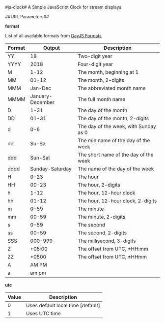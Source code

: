 #js-clock#
A Simple JavaScript Clock for stream displays

##URL Parameters##

**format**

List of all available formats from [DayJS Formats](https://day.js.org/docs/en/display/format) 

Format | Output           | Description
-------|------------------|--------------------------------------
YY     | 18               | Two-digit year
YYYY   | 2018             | Four-digit year
M      | 1-12             | The month, beginning at 1
MM     | 01-12            | The month, 2-digits
MMM    | Jan-Dec          | The abbreviated month name
MMMM   | January-December | The full month name
D      | 1-31             | The day of the month
DD     | 01-31            | The day of the month, 2-digits
d      | 0-6              | The day of the week, with Sunday as 0
dd     | Su-Sa            | The min name of the day of the week
ddd    | Sun-Sat          | The short name of the day of the week
dddd   | Sunday-Saturday  | The name of the day of the week
H      | 0-23             | The hour
HH     | 00-23            | The hour, 2-digits
h      | 1-12             | The hour, 12-hour clock
hh     | 01-12            | The hour, 12-hour clock, 2-digits
m      | 0-59             | The minute
mm     | 00-59            | The minute, 2-digits
s      | 0-59             | The second
ss     | 00-59            | The second, 2-digits
SSS    | 000-999          | The millisecond, 3-digits
Z      | +05:00           | The offset from UTC, ±HH:mm
ZZ     | +0500            | The offset from UTC, ±HHmm
A      | AM PM            | 
a      | am pm            | 


**utc**

Value | Description
------|----------------------------------
0     | Uses default local time [default]
1     | Uses UTC time
